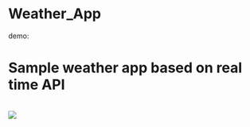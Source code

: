 # Weather_App
demo: <br>
<h1>Sample weather app based on real time API</h1> <br>
<img src="https://user-images.githubusercontent.com/99667252/183932297-7bd77474-9e46-4183-b232-d9ceaa5fd883.png"/><br>

